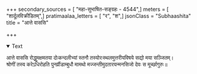+++
secondary_sources = [ "महा-सुभाषित-सङ्ग्रहः - 4544",]
meters = [ "शार्दूलविक्रीडितम्",]
pratimaalaa_letters = [ "र", "श",]
jsonClass = "Subhaashita"
title = "आत्ते वाससि"

+++

<details open><summary>Text</summary>

आत्ते वाससि रोद्धुमक्षमतया दोःकन्दलीभ्यां स्तनौ तस्योरःस्थलमुत्तरीयविषये सद्यो मया सञ्जितम्।  
श्रोणीं तस्य करेऽधिरोहति पुनर्व्रीडाम्बुधौ मामथो मज्जन्तीमुदतारयन्मनसिजो देवः स मूर्च्छागुरुः॥
</details>
